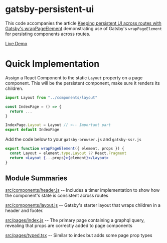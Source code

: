 # gatsby-persistent-ui

This code accompanies the article [Keeping persistent UI across routes with Gatsby's wrapPageElement](https://dev.to/milescrighton/keeping-persistent-ui-across-routes-with-gatsby-s-wrappageelement-4o22) demonstrating use of Gatsby's `wrapPageElement` for persisting components across routes.

[Live Demo](https://miles-crighton.github.io/gatsby-persistent-ui/)

# Quick Implementation

Assign a React Component to the static `Layout` property on a page component. This will be the persistent component, make sure it renders its children.

```jsx
import Layout from "../components/layout"

const IndexPage = () => {
  return ...
}

IndexPage.Layout = Layout // <-- Important part
export default IndexPage
```

Add the code below to your `gatsby-browser.js` and `gatsby-ssr.js`

```jsx
export function wrapPageElement({ element, props }) {
  const Layout = element.type.Layout ?? React.Fragment
  return <Layout {...props}>{element}</Layout>
}
```

## Module Summaries

[src/components/header.js](https://github.com/miles-crighton/gatsby-persistent-ui/blob/master/src/components/header.js) -- Includes a timer implementation to show how the component's state is consistent across routes

[src/components/layout.js](https://github.com/miles-crighton/gatsby-persistent-ui/blob/master/src/components/layout.js) -- Gatsby's starter layout that wraps children in a header and footer.

[src/pages/index.js](https://github.com/miles-crighton/gatsby-persistent-ui/blob/master/src/pages/index.js) -- The primary page containing a graphql query, revealing that props are correctly added to page components

[src/pages/typed.tsx](https://github.com/miles-crighton/gatsby-persistent-ui/blob/master/src/pages/typed.tsx) -- Similar to index but adds some page prop types
